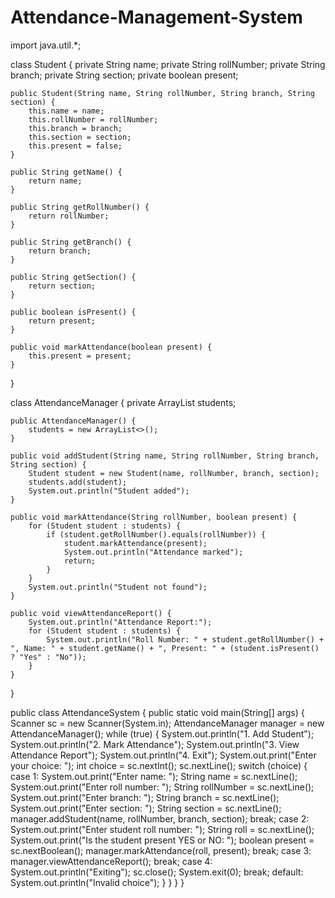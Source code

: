 # Attendance-Management-System
import java.util.*;

class Student {
    private String name;
    private String rollNumber;
    private String branch;
    private String section;
    private boolean present;

    public Student(String name, String rollNumber, String branch, String section) {
        this.name = name;
        this.rollNumber = rollNumber;
        this.branch = branch;
        this.section = section;
        this.present = false;
    }

    public String getName() {
        return name;
    }

    public String getRollNumber() {
        return rollNumber;
    }

    public String getBranch() {
        return branch;
    }

    public String getSection() {
        return section;
    }

    public boolean isPresent() {
        return present;
    }

    public void markAttendance(boolean present) {
        this.present = present;
    }
}

class AttendanceManager {
    private ArrayList<Student> students;

    public AttendanceManager() {
        students = new ArrayList<>();
    }

    public void addStudent(String name, String rollNumber, String branch, String section) {
        Student student = new Student(name, rollNumber, branch, section);
        students.add(student);
        System.out.println("Student added");
    }

    public void markAttendance(String rollNumber, boolean present) {
        for (Student student : students) {
            if (student.getRollNumber().equals(rollNumber)) {
                student.markAttendance(present);
                System.out.println("Attendance marked");
                return;
            }
        }
        System.out.println("Student not found");
    }

    public void viewAttendanceReport() {
        System.out.println("Attendance Report:");
        for (Student student : students) {
            System.out.println("Roll Number: " + student.getRollNumber() + ", Name: " + student.getName() + ", Present: " + (student.isPresent() ? "Yes" : "No"));
        }
    }
}

public class AttendanceSystem {
    public static void main(String[] args) {
        Scanner sc = new Scanner(System.in);
        AttendanceManager manager = new AttendanceManager();
        while (true) {
            System.out.println("1. Add Student");
            System.out.println("2. Mark Attendance");
            System.out.println("3. View Attendance Report");
            System.out.println("4. Exit");
            System.out.print("Enter your choice: ");
            int choice = sc.nextInt();
            sc.nextLine();
            switch (choice) {
                case 1:
                    System.out.print("Enter name: ");
                    String name = sc.nextLine();
                    System.out.print("Enter roll number: ");
                    String rollNumber = sc.nextLine();
                    System.out.print("Enter branch: ");
                    String branch = sc.nextLine();
                    System.out.print("Enter section: ");
                    String section = sc.nextLine();
                    manager.addStudent(name, rollNumber, branch, section);
                    break;
                case 2:
                    System.out.print("Enter student roll number: ");
                    String roll = sc.nextLine();
                    System.out.print("Is the student present YES or NO: ");
                    boolean present = sc.nextBoolean();
                    manager.markAttendance(roll, present);
                    break;
                case 3:
                    manager.viewAttendanceReport();
                    break;
                case 4:
                    System.out.println("Exiting");
                    sc.close();
                    System.exit(0);
                    break;
                default:
                    System.out.println("Invalid choice");
            }
        }
    }
}
